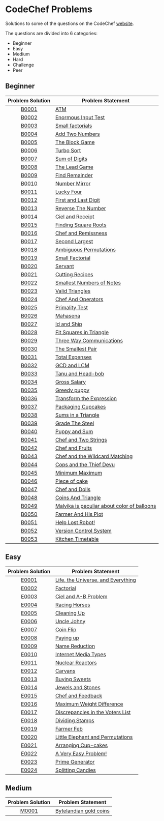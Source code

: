 # CodeChef Problems
Solutions to some of the questions on the CodeChef [website](https://www.codechef.com "CodeChef").

The questions are divided into 6 categories:
* Beginner
* Easy
* Medium
* Hard
* Challenge
* Peer

## Beginner

|Problem Solution|Problem Statement|
|:--------------:|-----------------|
|[B0001]|[ATM]|
|[B0002]|[Enormous Input Test]|
|[B0003]|[Small factorials]|
|[B0004]|[Add Two Numbers]|
|[B0005]|[The Block Game]|
|[B0006]|[Turbo Sort]|
|[B0007]|[Sum of Digits]|
|[B0008]|[The Lead Game]|
|[B0009]|[Find Remainder]|
|[B0010]|[Number Mirror]|
|[B0011]|[Lucky Four]|
|[B0012]|[First and Last Digit]|
|[B0013]|[Reverse The Number]|
|[B0014]|[Ciel and Receipt]|
|[B0015]|[Finding Square Roots]|
|[B0016]|[Chef and Remissness]|
|[B0017]|[Second Largest]|
|[B0018]|[Ambiguous Permutations]|
|[B0019]|[Small Factorial]|
|[B0020]|[Servant]|
|[B0021]|[Cutting Recipes]|
|[B0022]|[Smallest Numbers of Notes]|
|[B0023]|[Valid Triangles]|
|[B0024]|[Chef And Operators]|
|[B0025]|[Primality Test]|
|[B0026]|[Mahasena]|
|[B0027]|[Id and Ship]|
|[B0028]|[Fit Squares in Triangle]|
|[B0029]|[Three Way Communications]|
|[B0030]|[The Smallest Pair]|
|[B0031]|[Total Expenses]|
|[B0032]|[GCD and LCM]|
|[B0033]|[Tanu and Head-bob]|
|[B0034]|[Gross Salary]|
|[B0035]|[Greedy puppy]|
|[B0036]|[Transform the Expression]|
|[B0037]|[Packaging Cupcakes]|
|[B0038]|[Sums in a Triangle]|
|[B0039]|[Grade The Steel]|
|[B0040]|[Puppy and Sum]|
|[B0041]|[Chef and Two Strings]|
|[B0042]|[Chef and Fruits]|
|[B0043]|[Chef and the Wildcard Matching]|
|[B0044]|[Cops and the Thief Devu]|
|[B0045]|[Minimum Maximum]|
|[B0046]|[Piece of cake]|
|[B0047]|[Chef and Dolls]|
|[B0048]|[Coins And Triangle]|
|[B0049]|[Malvika is peculiar about color of balloons]|
|[B0050]|[Farmer And His Plot]|
|[B0051]|[Help Lost Robot!]|
|[B0052]|[Version Control System]|
|[B0053]|[Kitchen Timetable]|

## Easy

|Problem Solution|Problem Statement|
|:--------------:|-----------------|
|[E0001]|[Life, the Universe, and Everything]|
|[E0002]|[Factorial]|
|[E0003]|[Ciel and A-B Problem]|
|[E0004]|[Racing Horses]|
|[E0005]|[Cleaning Up]|
|[E0006]|[Uncle Johny]|
|[E0007]|[Coin Flip]|
|[E0008]|[Paying up]|
|[E0009]|[Name Reduction]|
|[E0010]|[Internet Media Types]|
|[E0011]|[Nuclear Reactors]|
|[E0012]|[Carvans]|
|[E0013]|[Buying Sweets]|
|[E0014]|[Jewels and Stones]|
|[E0015]|[Chef and Feedback]|
|[E0016]|[Maximum Weight Difference]|
|[E0017]|[Discrepancies in the Voters List]|
|[E0018]|[Dividing Stamps]|
|[E0019]|[Farmer Feb]|
|[E0020]|[Little Elephant and Permutations]|
|[E0021]|[Arranging Cup-cakes]|
|[E0022]|[A Very Easy Problem!]|
|[E0023]|[Prime Generator]|
|[E0024]|[Splitting Candies]|

## Medium

|Problem Solution|Problem Statement|
|:--------------:|-----------------|
|[M0001]|[Bytelandian gold coins]|

[//]: # (Beginner)

[B0001]: https://github.com/Mohammed-Shoaib/Coding-Problems/blob/master/CodeChef%20Problems/Beginner/B0001.cpp
[ATM]: https://www.codechef.com/problems/HS08TEST

[B0002]: https://github.com/Mohammed-Shoaib/Coding-Problems/blob/master/CodeChef%20Problems/Beginner/B0002.cpp
[Enormous Input Test]: https://www.codechef.com/problems/INTEST

[B0003]: https://github.com/Mohammed-Shoaib/Coding-Problems/blob/master/CodeChef%20Problems/Beginner/B0003.cpp
[Small factorials]: https://www.codechef.com/problems/FCTRL2

[B0004]: https://github.com/Mohammed-Shoaib/Coding-Problems/blob/master/CodeChef%20Problems/Beginner/B0004.cpp
[Add Two Numbers]: https://www.codechef.com/problems/FLOW001

[B0005]: https://github.com/Mohammed-Shoaib/Coding-Problems/blob/master/CodeChef%20Problems/Beginner/B0005.cpp
[The Block Game]: https://www.codechef.com/problems/PALL01

[B0006]: https://github.com/Mohammed-Shoaib/Coding-Problems/blob/master/CodeChef%20Problems/Beginner/B0006.cpp
[Turbo Sort]: https://www.codechef.com/problems/TSORT

[B0007]: https://github.com/Mohammed-Shoaib/Coding-Problems/blob/master/CodeChef%20Problems/Beginner/B0007.cpp
[Sum of Digits]: https://www.codechef.com/problems/FLOW006

[B0008]: https://github.com/Mohammed-Shoaib/Coding-Problems/blob/master/CodeChef%20Problems/Beginner/B0008.cpp
[The Lead Game]: https://www.codechef.com/problems/TLG

[B0009]: https://github.com/Mohammed-Shoaib/Coding-Problems/blob/master/CodeChef%20Problems/Beginner/B0009.cpp
[Find Remainder]: https://www.codechef.com/problems/FLOW002

[B0010]: https://github.com/Mohammed-Shoaib/Coding-Problems/blob/master/CodeChef%20Problems/Beginner/B0010.cpp
[Number Mirror]: https://www.codechef.com/problems/START01

[B0011]: https://github.com/Mohammed-Shoaib/Coding-Problems/blob/master/CodeChef%20Problems/Beginner/B0011.cpp
[Lucky Four]: https://www.codechef.com/problems/LUCKFOUR

[B0012]: https://github.com/Mohammed-Shoaib/Coding-Problems/blob/master/CodeChef%20Problems/Beginner/B0012.cpp
[First and Last Digit]: https://www.codechef.com/problems/FLOW004

[B0013]: https://github.com/Mohammed-Shoaib/Coding-Problems/blob/master/CodeChef%20Problems/Beginner/B0013.cpp
[Reverse The Number]: https://www.codechef.com/problems/FLOW007

[B0014]: https://github.com/Mohammed-Shoaib/Coding-Problems/blob/master/CodeChef%20Problems/Beginner/B0014.cpp
[Ciel and Receipt]: https://www.codechef.com/problems/CIELRCPT

[B0015]: https://github.com/Mohammed-Shoaib/Coding-Problems/blob/master/CodeChef%20Problems/Beginner/B0015.cpp
[Finding Square Roots]: https://www.codechef.com/problems/FSQRT

[B0016]: https://github.com/Mohammed-Shoaib/Coding-Problems/blob/master/CodeChef%20Problems/Beginner/B0016.cpp
[Chef and Remissness]: https://www.codechef.com/problems/REMISS

[B0017]: https://github.com/Mohammed-Shoaib/Coding-Problems/blob/master/CodeChef%20Problems/Beginner/B0017.cpp
[Second Largest]: https://www.codechef.com/problems/FLOW017

[B0018]: https://github.com/Mohammed-Shoaib/Coding-Problems/blob/master/CodeChef%20Problems/Beginner/B0018.cpp
[Ambiguous Permutations]: https://www.codechef.com/problems/PERMUT2

[B0019]: https://github.com/Mohammed-Shoaib/Coding-Problems/blob/master/CodeChef%20Problems/Beginner/B0019.cpp
[Small Factorial]: https://www.codechef.com/problems/FLOW018

[B0020]: https://github.com/Mohammed-Shoaib/Coding-Problems/blob/master/CodeChef%20Problems/Beginner/B0020.cpp
[Servant]: https://www.codechef.com/problems/FLOW008

[B0021]: https://github.com/Mohammed-Shoaib/Coding-Problems/blob/master/CodeChef%20Problems/Beginner/B0021.cpp
[Cutting Recipes]: https://www.codechef.com/problems/RECIPE

[B0022]: https://github.com/Mohammed-Shoaib/Coding-Problems/blob/master/CodeChef%20Problems/Beginner/B0022.cpp
[Smallest Numbers of Notes]: https://www.codechef.com/problems/FLOW005

[B0023]: https://github.com/Mohammed-Shoaib/Coding-Problems/blob/master/CodeChef%20Problems/Beginner/B0023.cpp
[Valid Triangles]: https://www.codechef.com/problems/FLOW013

[B0024]: https://github.com/Mohammed-Shoaib/Coding-Problems/blob/master/CodeChef%20Problems/Beginner/B0024.cpp
[Chef And Operators]: https://www.codechef.com/problems/CHOPRT

[B0025]: https://github.com/Mohammed-Shoaib/Coding-Problems/blob/master/CodeChef%20Problems/Beginner/B0025.cpp
[Primality Test]: https://www.codechef.com/problems/PRB01

[B0026]: https://github.com/Mohammed-Shoaib/Coding-Problems/blob/master/CodeChef%20Problems/Beginner/B0026.cpp
[Mahasena]: https://www.codechef.com/problems/AMR15A

[B0027]: https://github.com/Mohammed-Shoaib/Coding-Problems/blob/master/CodeChef%20Problems/Beginner/B0027.cpp
[Id and Ship]: https://www.codechef.com/problems/FLOW010

[B0028]: https://github.com/Mohammed-Shoaib/Coding-Problems/blob/master/CodeChef%20Problems/Beginner/B0028.cpp
[Fit Squares in Triangle]: https://www.codechef.com/problems/TRISQ

[B0029]: https://github.com/Mohammed-Shoaib/Coding-Problems/blob/master/CodeChef%20Problems/Beginner/B0029.cpp
[Three Way Communications]: https://www.codechef.com/problems/COMM3

[B0030]: https://github.com/Mohammed-Shoaib/Coding-Problems/blob/master/CodeChef%20Problems/Beginner/B0030.cpp
[The Smallest Pair]: https://www.codechef.com/problems/SMPAIR

[B0031]: https://github.com/Mohammed-Shoaib/Coding-Problems/blob/master/CodeChef%20Problems/Beginner/B0031.cpp
[Total Expenses]: https://www.codechef.com/problems/FLOW009

[B0032]: https://github.com/Mohammed-Shoaib/Coding-Problems/blob/master/CodeChef%20Problems/Beginner/B0032.cpp
[GCD and LCM]: https://www.codechef.com/problems/FLOW016

[B0033]: https://github.com/Mohammed-Shoaib/Coding-Problems/blob/master/CodeChef%20Problems/Beginner/B0033.cpp
[Tanu and Head-bob]: https://www.codechef.com/problems/HEADBOB

[B0034]: https://github.com/Mohammed-Shoaib/Coding-Problems/blob/master/CodeChef%20Problems/Beginner/B0034.cpp
[Gross Salary]: https://www.codechef.com/problems/FLOW011

[B0035]: https://github.com/Mohammed-Shoaib/Coding-Problems/blob/master/CodeChef%20Problems/Beginner/B0035.cpp
[Greedy puppy]: https://www.codechef.com/problems/GDOG

[B0036]: https://github.com/Mohammed-Shoaib/Coding-Problems/blob/master/CodeChef%20Problems/Beginner/B0036.cpp
[Transform the Expression]: https://www.codechef.com/problems/ONP

[B0037]: https://github.com/Mohammed-Shoaib/Coding-Problems/blob/master/CodeChef%20Problems/Beginner/B0037.cpp
[Packaging Cupcakes]: https://www.codechef.com/problems/MUFFINS3

[B0038]: https://github.com/Mohammed-Shoaib/Coding-Problems/blob/master/CodeChef%20Problems/Beginner/B0038.cpp
[Sums in a Triangle]: https://www.codechef.com/problems/SUMTRIAN

[B0039]: https://github.com/Mohammed-Shoaib/Coding-Problems/blob/master/CodeChef%20Problems/Beginner/B0039.cpp
[Grade The Steel]: https://www.codechef.com/problems/FLOW014

[B0040]: https://github.com/Mohammed-Shoaib/Coding-Problems/blob/master/CodeChef%20Problems/Beginner/B0040.cpp
[Puppy and Sum]: https://www.codechef.com/problems/PPSUM

[B0041]: https://github.com/Mohammed-Shoaib/Coding-Problems/blob/master/CodeChef%20Problems/Beginner/B0041.cpp
[Chef and Two Strings]: https://www.codechef.com/problems/CHEFSTLT

[B0042]: https://github.com/Mohammed-Shoaib/Coding-Problems/blob/master/CodeChef%20Problems/Beginner/B0042.cpp
[Chef and Fruits]: https://www.codechef.com/problems/FRUITS

[B0043]: https://github.com/Mohammed-Shoaib/Coding-Problems/blob/master/CodeChef%20Problems/Beginner/B0043.cpp
[Chef and the Wildcard Matching]: https://www.codechef.com/problems/TWOSTR

[B0044]: https://github.com/Mohammed-Shoaib/Coding-Problems/blob/master/CodeChef%20Problems/Beginner/B0044.cpp
[Cops and the Thief Devu]: https://www.codechef.com/problems/COPS

[B0045]: https://github.com/Mohammed-Shoaib/Coding-Problems/blob/master/CodeChef%20Problems/Beginner/B0045.cpp
[Minimum Maximum]: https://www.codechef.com/problems/MNMX

[B0046]: https://github.com/Mohammed-Shoaib/Coding-Problems/blob/master/CodeChef%20Problems/Beginner/B0046.cpp
[Piece of cake]: https://www.codechef.com/problems/LCH15JAB

[B0047]: https://github.com/Mohammed-Shoaib/Coding-Problems/blob/master/CodeChef%20Problems/Beginner/B0047.cpp
[Chef and Dolls]: https://www.codechef.com/problems/MISSP

[B0048]: https://github.com/Mohammed-Shoaib/Coding-Problems/blob/master/CodeChef%20Problems/Beginner/B0048.cpp
[Coins And Triangle]: https://www.codechef.com/problems/TRICOIN

[B0049]: https://github.com/Mohammed-Shoaib/Coding-Problems/blob/master/CodeChef%20Problems/Beginner/B0049.cpp
[Malvika is peculiar about color of balloons]: https://www.codechef.com/problems/CHN09

[B0050]: https://github.com/Mohammed-Shoaib/Coding-Problems/blob/master/CodeChef%20Problems/Beginner/B0050.cpp
[Farmer And His Plot]: https://www.codechef.com/problems/RECTSQ

[B0051]: https://github.com/Mohammed-Shoaib/Coding-Problems/blob/master/CodeChef%20Problems/Beginner/B0051.cpp
[Help Lost Robot!]: https://www.codechef.com/problems/ICPC16A

[B0052]: https://github.com/Mohammed-Shoaib/Coding-Problems/blob/master/CodeChef%20Problems/Beginner/B0052.cpp
[Version Control System]: https://www.codechef.com/problems/VCS

[B0053]: https://github.com/Mohammed-Shoaib/Coding-Problems/blob/master/CodeChef%20Problems/Beginner/B0053.cpp
[Kitchen Timetable]: https://www.codechef.com/problems/KTTABLE

[//]: # (Easy)

[E0001]: https://github.com/Mohammed-Shoaib/Coding-Problems/blob/master/CodeChef%20Problems/Easy/E0001.cpp
[Life, the Universe, and Everything]: https://www.codechef.com/problems/TEST

[E0002]: https://github.com/Mohammed-Shoaib/Coding-Problems/blob/master/CodeChef%20Problems/Easy/E0002.cpp
[Factorial]: https://www.codechef.com/problems/FCTRL

[E0003]: https://github.com/Mohammed-Shoaib/Coding-Problems/blob/master/CodeChef%20Problems/Easy/E0003.cpp
[Ciel and A-B Problem]: https://www.codechef.com/problems/CIELAB

[E0004]: https://github.com/Mohammed-Shoaib/Coding-Problems/blob/master/CodeChef%20Problems/Easy/E0004.cpp
[Racing Horses]: https://www.codechef.com/problems/HORSES

[E0005]: https://github.com/Mohammed-Shoaib/Coding-Problems/blob/master/CodeChef%20Problems/Easy/E0005.cpp
[Cleaning Up]: https://www.codechef.com/problems/CLEANUP

[E0006]: https://github.com/Mohammed-Shoaib/Coding-Problems/blob/master/CodeChef%20Problems/Easy/E0006.cpp
[Uncle Johny]: https://www.codechef.com/problems/JOHNY

[E0007]: https://github.com/Mohammed-Shoaib/Coding-Problems/blob/master/CodeChef%20Problems/Easy/E0007.cpp
[Coin Flip]: https://www.codechef.com/problems/CONFLIP

[E0008]: https://github.com/Mohammed-Shoaib/Coding-Problems/blob/master/CodeChef%20Problems/Easy/E0008.cpp
[Paying up]: https://www.codechef.com/problems/MARCHA1

[E0009]: https://github.com/Mohammed-Shoaib/Coding-Problems/blob/master/CodeChef%20Problems/Easy/E0009.cpp
[Name Reduction]: https://www.codechef.com/problems/NAME1

[E0010]: https://github.com/Mohammed-Shoaib/Coding-Problems/blob/master/CodeChef%20Problems/Easy/E0010.cpp
[Internet Media Types]: https://www.codechef.com/problems/MIME2

[E0011]: https://github.com/Mohammed-Shoaib/Coding-Problems/blob/master/CodeChef%20Problems/Easy/E0011.cpp
[Nuclear Reactors]: https://www.codechef.com/problems/NUKES

[E0012]: https://github.com/Mohammed-Shoaib/Coding-Problems/blob/master/CodeChef%20Problems/Easy/E0012.cpp
[Carvans]: https://www.codechef.com/problems/CARVANS

[E0013]: https://github.com/Mohammed-Shoaib/Coding-Problems/blob/master/CodeChef%20Problems/Easy/E0013.cpp
[Buying Sweets]: https://www.codechef.com/problems/BUYING2

[E0014]: https://github.com/Mohammed-Shoaib/Coding-Problems/blob/master/CodeChef%20Problems/Easy/E0014.cpp
[Jewels and Stones]: https://www.codechef.com/problems/STONES

[E0015]: https://github.com/Mohammed-Shoaib/Coding-Problems/blob/master/CodeChef%20Problems/Easy/E0015.cpp
[Chef and Feedback]: https://www.codechef.com/problems/ERROR

[E0016]: https://github.com/Mohammed-Shoaib/Coding-Problems/blob/master/CodeChef%20Problems/Easy/E0016.cpp
[Maximum Weight Difference]: https://www.codechef.com/problems/MAXDIFF

[E0017]: https://github.com/Mohammed-Shoaib/Coding-Problems/blob/master/CodeChef%20Problems/Easy/E0017.cpp
[Discrepancies in the Voters List]: https://www.codechef.com/problems/VOTERS

[E0018]: https://github.com/Mohammed-Shoaib/Coding-Problems/blob/master/CodeChef%20Problems/Easy/E0018.cpp
[Dividing Stamps]: https://www.codechef.com/problems/DIVIDING

[E0019]: https://github.com/Mohammed-Shoaib/Coding-Problems/blob/master/CodeChef%20Problems/Easy/E0019.cpp
[Farmer Feb]: https://www.codechef.com/problems/POTATOES

[E0020]: https://github.com/Mohammed-Shoaib/Coding-Problems/blob/master/CodeChef%20Problems/Easy/E0020.cpp
[Little Elephant and Permutations]: https://www.codechef.com/problems/LEPERMUT

[E0021]: https://github.com/Mohammed-Shoaib/Coding-Problems/blob/master/CodeChef%20Problems/Easy/E0021.cpp
[Arranging Cup-cakes]: https://www.codechef.com/problems/RESQ

[E0022]: https://github.com/Mohammed-Shoaib/Coding-Problems/blob/master/CodeChef%20Problems/Easy/E0022.cpp
[A Very Easy Problem!]: https://www.codechef.com/problems/EASYPROB

[E0023]: https://github.com/Mohammed-Shoaib/Coding-Problems/blob/master/CodeChef%20Problems/Easy/E0023.cpp
[Prime Generator]: https://www.codechef.com/problems/PRIME1

[E0024]: https://github.com/Mohammed-Shoaib/Coding-Problems/blob/master/CodeChef%20Problems/Easy/E0024.cpp
[Splitting Candies]: https://www.codechef.com/problems/SPCANDY

[//]: # (Medium)

[M0001]: https://github.com/Mohammed-Shoaib/Coding-Problems/blob/master/CodeChef%20Problems/Medium/M0001.cpp
[Bytelandian gold coins]: https://www.codechef.com/problems/COINS
